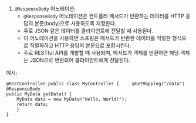 1. `@ResponseBody` 어노테이션:
    - `@ResponseBody` 어노테이션은 컨트롤러 메서드가 반환하는 데이터를 HTTP 응답의 본문(body)으로 사용하도록 지정한다.
    - 주로 JSON 같은 데이터를 클라이언트에 전달할 때 사용된다.
    - 이 어노테이션을 사용하면 스프링은 메서드가 반환한 데이터를 적절한 형식으로 직렬화하고 HTTP 응답의 본문으로 포함시킨다.
    - 주로 RESTful API를 개발할 때 사용되며, 메서드가 객체를 반환하면 해당 객체는 JSON으로 변환되어 클라이언트에게 전달된다.

예시:

```
@RestController public class MyController {     @GetMapping("/data")     
@ResponseBody     
public MyData getData() {         
	MyData data = new MyData("Hello, World!");         
	return data;     
	} 
}
```